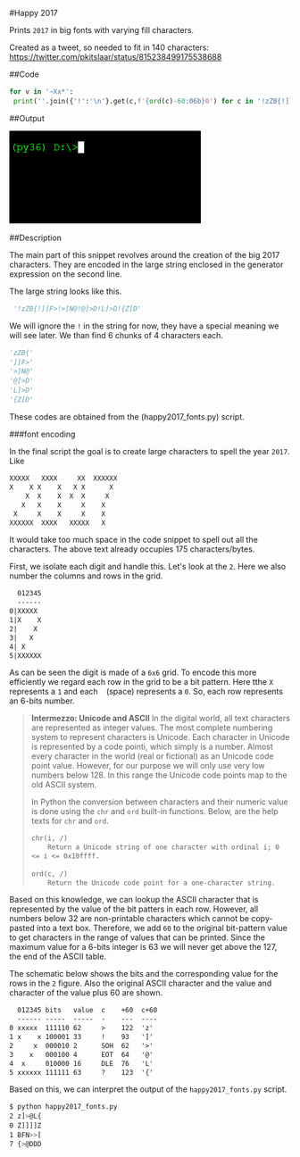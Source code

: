 #Happy 2017

Prints `2017` in big fonts with varying fill characters.

Created as a tweet, so needed to fit in 140 characters: https://twitter.com/pkitslaar/status/815238499175538688

##Code

```python
for v in '~Xx*':
 print(''.join({'!':'\n'}.get(c,f'{ord(c)-60:06b}0') for c in '!zZB{!]]F>!>]N@!@]>D!L]>D!{Z[D').translate({48:32,49:v}))
```

##Output

![Animated GIF of happy2017.py console output](happy2017.gif)

##Description

The main part of this snippet revolves around the creation of the big 2017 characters. They are encoded in the large string enclosed in the generator expression on the second line.

The large string looks like this.

```python
 '!zZB{!]]F>!>]N@!@]>D!L]>D!{Z[D'
```

We will ignore the `!` in the string for now, they have a special meaning we will see later. We than find 6 chunks of 4 characters each.

```python
'zZB{'
']]F>'
'>]N@'
'@]>D'
'L]>D'
'{Z[D'
```

These codes are obtained from the (happy2017_fonts.py) script.

###font encoding

In the final script the goal is to create large characters to spell the year `2017`. Like

```
XXXXX   XXXX     XX  XXXXXX 
X    X X    X   X X      X  
    X  X    X  X  X     X   
   X   X    X     X    X    
 X     X    X     X    X    
XXXXXX  XXXX   XXXXX   X    
```

It would take too much space in the code snippet to spell out all the characters. The above text already occupies 175 characters/bytes. 

First, we isolate each digit and handle this. Let's look at the `2`.
Here we also number the columns and rows in the grid.

```
  012345
  ------
0|XXXXX   
1|X    X  
2|    X   
3|   X    
4| X      
5|XXXXXX  
```

As can be seen the digit is made of a `6x6` grid. 
To encode this more efficiently we regard each row in the grid to be a bit pattern. 
Here tthe `X` represents a `1` and each ` ` (space) represents a `0`. 
So, each row represents an 6-bits number.

> **Intermezzo: Unicode and ASCII**
> In the digital world, all text characters are represented as integer values. 
> The most complete numbering system to represent characters is Unicode. 
> Each character in Unicode is represented by a code pointi, which simply is a number. 
> Almost every character in the world (real or fictional) as an Unicode code point value. 
> However, for our purpose we will only use very low numbers below 128. 
> In this range the Unicode code points map to the old ASCII system.
> 
> In Python the conversion between characters and their numeric value is done using the `chr` and `ord` built-in functions. 
> Below, are the help texts for `chr` and `ord`.
> 
> ```
> chr(i, /)
>     Return a Unicode string of one character with ordinal i; 0 <= i <= 0x10ffff.
> 
> ord(c, /)
>     Return the Unicode code point for a one-character string.
> ```

Based on this knowledge, we can lookup the ASCII character that is represented by the value of the bit patters in each row. 
However,  all numbers below 32 are non-printable characters which cannot be copy-pasted into a text box.
Therefore, we add `60` to the original bit-pattern value to get characters in the range of values that can be printed. 
Since the maximum value for a 6-bits integer is 63 we will never get above the 127, the end of the ASCII table.

The schematic below shows the bits and the corresponding value for the rows in the `2` figure. 
Also the original ASCII character and the value and character of the value plus 60 are shown.

```
  012345 bits   value  c    +60  c+60
  ------ -----  -----  -    ---  ----
0 xxxxx  111110 62     >    122  'z'
1 x    x 100001 33     !    93   ']'
2     x  000010 2      SOH  62   '>'
3    x   000100 4      EOT  64   '@'
4  x     010000 16     DLE  76   'L'
5 xxxxxx 111111 63     ?    123  '{'
```

Based on this, we can interpret the output of the `happy2017_fonts.py` script.

```bash
$ python happy2017_fonts.py
2 z]>@L{
0 Z]]]]Z
1 BFN>>[
7 {>@DDD
```


